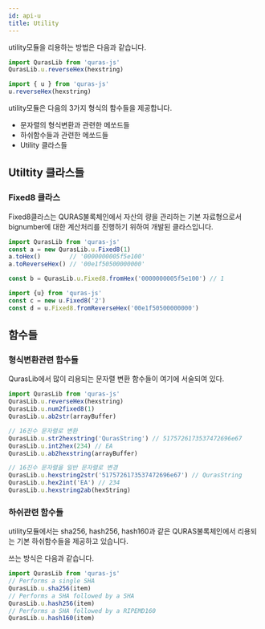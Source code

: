 ```yaml
---
id: api-u
title: Utility
---
```


utility모듈을 리용하는 방법은 다음과 같습니다.

```js
import QurasLib from 'quras-js'
QurasLib.u.reverseHex(hexstring)

import { u } from 'quras-js'
u.reverseHex(hexstring)
```

utility모듈은 다음의 3가지 형식의 함수들을 제공합니다.

- 문자렬의 형식변환과 관련한 메쏘드들
- 하쉬함수들과 관련한 메쏘드들
- Utility 클라스들

## Utiltity 클라스들

### Fixed8 클라스

Fixed8클라스는 QURAS불록체인에서 자산의 량을 관리하는 기본 자료형으로서 bignumber에 대한 계산처리를 진행하기 위하여 개발된 클라스입니다.

```js
import QurasLib from 'quras-js'
const a = new QurasLib.u.Fixed8(1)
a.toHex()        // '0000000005f5e100'
a.toReverseHex() // '00e1f50500000000'

const b = QurasLib.u.Fixed8.fromHex('0000000005f5e100') // 1

import {u} from 'quras-js'
const c = new u.Fixed8('2')
const d = u.Fixed8.fromReverseHex('00e1f50500000000')
```

## 함수들

### 형식변환관련 함수들

QurasLib에서 많이 리용되는 문자렬 변환 함수들이 여기에 서술되여 있다.

```js
import QurasLib from 'quras-js'
QurasLib.u.reverseHex(hexstring)
QurasLib.u.num2fixed8(1)
QurasLib.u.ab2str(arrayBuffer)

// 16진수 문자렬로 변환
QurasLib.u.str2hexstring('QurasString') // 5175726173537472696e67
QurasLib.u.int2hex(234) // EA
QurasLib.u.ab2hexstring(arrayBuffer)

// 16진수 문자렬을 일반 문자렬로 변경
QurasLib.u.hexstring2str('5175726173537472696e67') // QurasString
QurasLib.u.hex2int('EA') // 234
QurasLib.u.hexstring2ab(hexString)
```

### 하쉬관련 함수들

utility모듈에서는 sha256, hash256, hash160과 같은 QURAS불록체인에서 리용되는 기본 하쉬함수들을 제공하고 있습니다.

쓰는 방식은 다음과 같습니다.
```js
import QurasLib from 'quras-js'
// Performs a single SHA
QurasLib.u.sha256(item)
// Performs a SHA followed by a SHA
QurasLib.u.hash256(item)
// Performs a SHA followed by a RIPEMD160
QurasLib.u.hash160(item)
```

